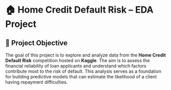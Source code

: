 # 🏠 Home Credit Default Risk – EDA Project

## 📌 Project Objective

The goal of this project is to explore and analyze data from the **Home Credit Default Risk** competition hosted on **Kaggle**. The aim is to assess the financial reliability of loan applicants and understand which factors contribute most to the risk of default. This analysis serves as a foundation for building predictive models that can estimate the likelihood of a client having repayment difficulties.
